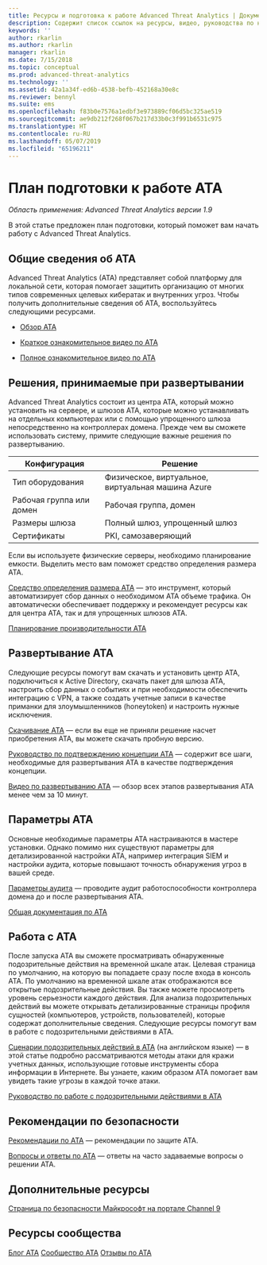 ```yaml
---
title: Ресурсы и подготовка к работе Advanced Threat Analytics | Документация Майкрософт
description: Содержит список ссылок на ресурсы, видео, руководства по началу работы, сведения о развертывании и план подготовки к работе для ATA.
keywords: ''
author: rkarlin
ms.author: rkarlin
manager: rkarlin
ms.date: 7/15/2018
ms.topic: conceptual
ms.prod: advanced-threat-analytics
ms.technology: ''
ms.assetid: 42a1a34f-ed6b-4538-befb-452168a30e8c
ms.reviewer: bennyl
ms.suite: ems
ms.openlocfilehash: f83b0e7576a1edbf3e973889cf06d5bc325ae519
ms.sourcegitcommit: ae9db212f268f067b217d33b0c3f991b6531c975
ms.translationtype: HT
ms.contentlocale: ru-RU
ms.lasthandoff: 05/07/2019
ms.locfileid: "65196211"
---
```

# <a name="ata-readiness-roadmap"></a>План подготовки к работе ATA 

*Область применения: Advanced Threat Analytics версии 1.9*

В этой статье предложен план подготовки, который поможет вам начать работу с Advanced Threat Analytics.

## <a name="understanding-ata"></a>Общие сведения об ATA

Advanced Threat Analytics (ATA) представляет собой платформу для локальной сети, которая помогает защитить организацию от многих типов современных целевых кибератак и внутренних угроз. Чтобы получить дополнительные сведения об ATA, воспользуйтесь следующими ресурсами.

- [Обзор ATA](what-is-ata.md)

- [Краткое ознакомительное видео по ATA](https://aka.ms/ATAShort)

- [Полное ознакомительное видео по ATA](https://aka.ms/ATAVideo) 


## <a name="deployment-decisions"></a>Решения, принимаемые при развертывании

Advanced Threat Analytics состоит из центра ATA, который можно установить на сервере, и шлюзов ATA, которые можно устанавливать на отдельных компьютерах или с помощью упрощенного шлюза непосредственно на контроллерах домена. Прежде чем вы сможете использовать систему, примите следующие важные решения по развертыванию.

|Конфигурация | Решение |
|----|----|
|Тип оборудования|Физическое, виртуальное, виртуальная машина Azure|
|Рабочая группа или домен|Рабочая группа, домен|
|Размеры шлюза|Полный шлюз, упрощенный шлюз|
|Сертификаты|PKI, самозаверяющий|

Если вы используете физические серверы, необходимо планирование емкости. Выделить место вам поможет средство определения размера ATA.

[Средство определения размера ATA](ata-capacity-planning.md) — это инструмент, который автоматизирует сбор данных о необходимом ATA объеме трафика. Он автоматически обеспечивает поддержку и рекомендует ресурсы как для центра ATA, так и для упрощенных шлюзов ATA.


[Планирование производительности ATA](ata-capacity-planning.md)


## <a name="deploy-ata"></a>Развертывание ATA

Следующие ресурсы помогут вам скачать и установить центр ATA, подключиться к Active Directory, скачать пакет для шлюза ATA, настроить сбор данных о событиях и при необходимости обеспечить интеграцию с VPN, а также создать учетные записи в качестве приманки для злоумышленников (honeytoken) и настроить нужные исключения.

[Скачивание ATA](http://aka.ms/ataeval) — если вы еще не приняли решение насчет приобретения ATA, вы можете скачать пробную версию. 

[Руководство по подтверждению концепции ATA](http://aka.ms/atapoc) — содержит все шаги, необходимые для развертывания ATA в качестве подтверждения концепции.

[Видео по развертыванию ATA](https://channel9.msdn.com/Shows/Microsoft-Security/Overview-of-ATA-Deployment-in-10-Minutes) — обзор всех этапов развертывания ATA менее чем за 10 минут.

## <a name="ata-settings"></a>Параметры ATA

Основные необходимые параметры ATA настраиваются в мастере установки. Однако помимо них существуют параметры для детализированной настройки ATA, например интеграция SIEM и настройки аудита, которые повышают точность обнаружения угроз в вашей среде.

[Параметры аудита](https://aka.ms/ataauditingblog) — проводите аудит работоспособности контроллера домена до и после развертывания ATA.

[Общая документация по ATA](https://docs.microsoft.com/advanced-threat-analytics/)

## <a name="work-with-ata"></a>Работа с ATA

После запуска ATA вы сможете просматривать обнаруженные подозрительные действия на временной шкале атак. Целевая страница по умолчанию, на которую вы попадаете сразу после входа в консоль ATA. По умолчанию на временной шкале атак отображаются все открытые подозрительные действия. Вы также можете просмотреть уровень серьезности каждого действия. Для анализа подозрительных действий вы можете открывать детализированные страницы профиля сущностей (компьютеров, устройств, пользователей), которые содержат дополнительные сведения. Следующие ресурсы помогут вам в работе с подозрительными действиями в ATA.

[Сценарии подозрительных действий в ATA](http://aka.ms/ataplaybook) (на английском языке) — в этой статье подробно рассматриваются методы атаки для кражи учетных данных, использующие готовые инструменты сбора информации в Интернете. Вы узнаете, каким образом ATA помогает вам увидеть такие угрозы в каждой точке атаки.

[Руководство по работе с подозрительными действиями в ATA](suspicious-activity-guide.md)



## <a name="security-best-practices"></a>Рекомендации по безопасности

[Рекомендации по ATA](https://aka.ms/atasecbestpractices) — рекомендации по защите ATA.

[Вопросы и ответы по ATA](ata-technical-faq.md) — ответы на часто задаваемые вопросы о решении ATA.

## <a name="additional-resources"></a>Дополнительные ресурсы

[Страница по безопасности Майкрософт на портале Channel 9](https://channel9.msdn.com/Shows/Microsoft-Security/)

## <a name="community-resources"></a>Ресурсы сообщества

[Блог ATA](https://aka.ms/ATABlog)
[Сообщество ATA](https://aka.ms/ATACommunity)
[Отзывы по ATA](https://aka.ms/ATAUserVoice)
